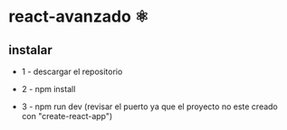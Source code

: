 # react-avanzado ⚛️

## instalar

* 1 - descargar el repositorio

* 2 - npm install

* 3 - npm run dev (revisar el puerto ya que el proyecto no este creado con "create-react-app")

